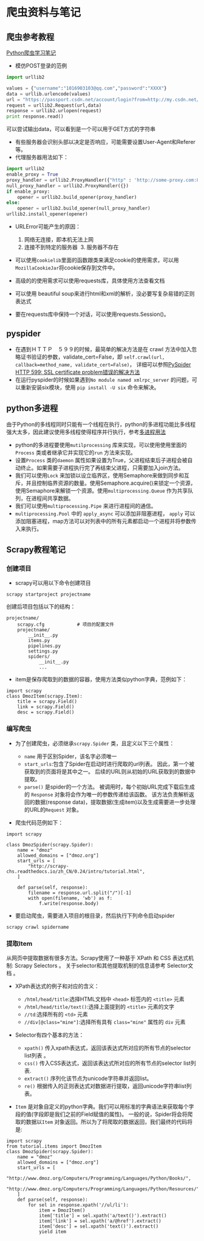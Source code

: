 # 爬虫资料与笔记
## 爬虫参考教程
[Python爬虫学习笔记](http://cuiqingcai.com/1052.html)
* 模仿POST登录的范例
```python
import urllib2

values = {"username":"1016903103@qq.com","password":"XXXX"}
data = urllib.urlencode(values)
url = "https://passport.csdn.net/account/login?from=http://my.csdn.net/my/mycsdn"
request = urllib2.Request(url,data)
response = urllib2.urlopen(request)
print response.read()
```
可以尝试输出data，可以看到是一个可以用于GET方式的字符串

* 有些服务器会识别头部以决定是否响应，可能需要设置User-Agent和Referer等。
* 代理服务器用法如下：
```python
import urllib2
enable_proxy = True
proxy_handler = urllib2.ProxyHandler({"http" : 'http://some-proxy.com:8080'})
null_proxy_handler = urllib2.ProxyHandler({})
if enable_proxy:
    opener = urllib2.build_opener(proxy_handler)
else:
    opener = urllib2.build_opener(null_proxy_handler)
urllib2.install_opener(opener)
```
* URLError可能产生的原因：
  1. 网络无连接，即本机无法上网
  2. 连接不到特定的服务器
  3. 服务器不存在
* 可以使用`cookielib`里面的函数跟类来满足cookie的使用需求，可以用`MozillaCookieJar`将cookie保存到文件中。
* 高级的的使用需求可以使用requests库，具体使用方法查看文档
* 可以使用 beautiful soup来进行html和xml的解析，没必要写复杂易错的正则表达式

* 要在requests库中保持一个对话，可以使用requests.Session()。

## pyspider
* 在遇到ＨＴＴＰ　５９９的时候，最简单的解决方法是在 crawl 方法中加入忽略证书验证的参数，validate_cert=False，即
`self.crawl(url, callback=method_name, validate_cert=False)`，
详细可以参照[PySpider HTTP 599: SSL certificate problem错误的解决方法](http://cuiqingcai.com/2703.html)
* 在运行pyspider的时候如果遇到`No module named xmlrpc_server` 的问题，可以重新安装six模块，使用 `pip install -U six` 命令来解决。

## python多进程
由于Python的多线程同时只能有一个线程在执行，python的多进程功能比多线程强大太多，因此建议使用多线程使得程序并行执行，参考[多进程用法](http://cuiqingcai.com/3335.html)
* python的多进程要使用`mutilprocessing` 库来实现，可以使用使用里面的`Process` 类或者继承它并实现它的`run` 方法来实现。
* 设置`Process` 类的`daemon` 属性如果设置为True，父进程结束后子进程会被自动终止。如果需要子进程执行完了再结束父进程，只需要加入join方法。
* 我们可以使用`Lock` 来加锁以设立临界区，使用Semaphore来做到同步和互斥，并且控制临界资源的数量。使用Semaphore.acquire()来锁定一个资源，使用Semaphore来解锁一个资源。使用`multiprocessing.Queue` 作为共享队列，在进程间共享数据。
* 我们可以使用`multiprocessing.Pipe` 来进行进程间的通信。
* `multiprocessing.Pool` 中的 `apply_async` 可以添加非阻塞进程， `apply` 可以添加阻塞进程，map方法可以对列表中的所有元素都启动一个进程并将参数传入来执行。

## Scrapy教程笔记
### 创建项目
* scrapy可以用以下命令创建项目
```
scrapy startproject projectname
```
  创建后项目包括以下的结构：
```
projectname/
    scrapy.cfg            # 项目的配置文件
    projectname/          
        __init__.py       
        items.py
        pipelines.py
        settings.py
        spiders/
            __init__.py
            ...
```

* item是保存爬取到的数据的容器，使用方法类似python字典，范例如下：
```
import scrapy
class DmozItem(scrapy.Item):
    title = scrapy.Field()
    link = scrapy.Field()
    desc = scrapy.Field()
```

### 编写爬虫
* 为了创建爬虫，必须继承`scrapy.Spider` 类，且定义以下三个属性：
  * `name` 用于区别Spider，该名字必须唯一
  * `start_urls`:包含了Spider在启动时进行爬取的url列表。 因此，第一个被获取到的页面将是其中之一。 后续的URL则从初始的URL获取到的数据中提取。
  * `parse()` 是spider的一个方法。 被调用时，每个初始URL完成下载后生成的 `Response` 对象将会作为唯一的参数传递给该函数。 该方法负责解析返回的数据(response data)，提取数据(生成item)以及生成需要进一步处理的URL的`Request` 对象。

* 爬虫代码范例如下：
```
import scrapy

class DmozSpider(scrapy.Spider):
    name = "dmoz"
    allowed_domains = ["dmoz.org"]
    start_urls = [
        "http://scrapy-chs.readthedocs.io/zh_CN/0.24/intro/tutorial.html",
    ]

    def parse(self, response):
        filename = response.url.split("/")[-1]
        with open(filename, 'wb') as f:
            f.write(response.body)
```

* 要启动爬虫，需要进入项目的根目录，然后执行下列命令启动spider
```
scrapy crawl spidername
```

### 提取Item
从网页中提取数据有很多方法。Scrapy使用了一种基于 XPath 和 CSS 表达式机制: Scrapy Selectors 。 关于selector和其他提取机制的信息请参考 Selector文档 。
* XPath表达式的例子和对应的含义：
  * `/html/head/title`:选择HTML文档中 `<head>` 标签内的 `<title>` 元素
  * `/html/head/title/text()`:选择上面提到的 `<title>` 元素的文字
  * `//td`:选择所有的 `<td>` 元素
  * `//div[@class="mine"]`:选择所有具有 `class="mine"` 属性的 `div` 元素

* Selector有四个基本的方法：
  * `xpath()` 传入xpath表达式，返回该表达式所对应的所有节点的selector list列表 。
  * `css()` 传入CSS表达式，返回该表达式所对应的所有节点的selector list列表.
  * `extract()` 序列化该节点为unicode字符串并返回list。
  * `re()` 根据传入的正则表达式对数据进行提取，返回unicode字符串list列表。

* `Item` 是对象自定义的python字典。我们可以用标准的字典语法来获取每个字段的值(字段即是我们之前的Field赋值的属性)。
一般的说，Spider将会将爬取的数据以`Item` 对象返回。所以为了将爬取的数据返回，我们最终的代码将是:

```
import scrapy
from tutorial.items import DmozItem
class DmozSpider(scrapy.Spider):
    name = "dmoz"
    allowed_domains = ["dmoz.org"]
    start_urls = [
        "http://www.dmoz.org/Computers/Programming/Languages/Python/Books/",
        "http://www.dmoz.org/Computers/Programming/Languages/Python/Resources/"
    ]
    def parse(self, response):
        for sel in response.xpath('//ul/li'):
            item = DmozItem()
            item['title'] = sel.xpath('a/text()').extract()
            item['link'] = sel.xpath('a/@href').extract()
            item['desc'] = sel.xpath('text()').extract()
            yield item
```

